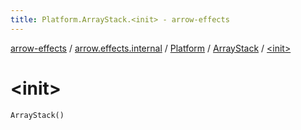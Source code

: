 ```yaml
---
title: Platform.ArrayStack.<init> - arrow-effects
---
```


[arrow-effects](../../../index.html) / [arrow.effects.internal](../../index.html) / [Platform](../index.html) / [ArrayStack](index.html) / [&lt;init&gt;](./-init-.html)

# &lt;init&gt;

`ArrayStack()`